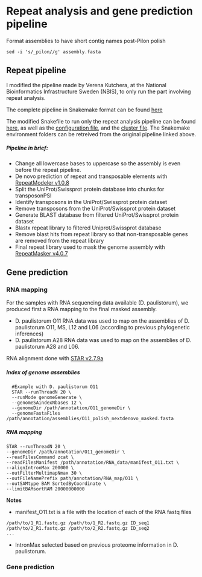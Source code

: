 # Repeat analysis and gene prediction pipeline

Format assemblies to have short contig names post-Pilon polish

```sed -i 's/_pilon//g' assembly.fasta```

## Repeat pipeline

I modified the pipeline made by Verena Kutchera, at the National Bioinformatics Infrastructure Sweden (NBIS), to only run the part involving repeat analysis.

The complete pipeline in Snakemake format can be found [here](https://bitbucket.org/scilifelab-lts/genemark_fungal_annotation/)

The modified Snakefile to run only the repeat analysis pipeline can be found [here](https://github.com/mmontonerin/Drosophila_wolbachia_infection_related_genes/blob/main/01_Gene_prediction/Snakefile_repeatpipeline_only), as well as the [configuration file](https://github.com/mmontonerin/Drosophila_wolbachia_infection_related_genes/blob/main/01_Gene_prediction/config_repeatpipeline_only.yaml), and the [cluster file](https://github.com/mmontonerin/Drosophila_wolbachia_infection_related_genes/blob/main/01_Gene_prediction/cluster_repeatpipeline_only.yaml). The Snakemake environment folders can be retreived from the original pipeline linked above.

##### Pipeline in brief:

* Change all lowercase bases to uppercase so the assembly is even before the repeat pipeline.
* De novo prediction of repeat and transposable elements with [RepeatModeler v1.0.8](https://www.repeatmasker.org/RepeatModeler/)
* Split the UniProt/Swissprot protein database into chunks for transposonPSI
* Identify transposons in the UniProt/Swissprot protein dataset
* Remove transposons from the UniProt/Swissprot protein dataset
* Generate BLAST database from filtered UniProt/Swissprot protein dataset
* Blastx repeat library to filtered Uniprot/Swissprot database
* Remove blast hits from repeat library so that non-transposable genes are removed from the repeat library
* Final repeat library used to mask the genome assembly with [RepeatMasker v4.0.7](http://www.repeatmasker.org/RepeatMasker/)  


## Gene prediction

### RNA mapping

For the samples with RNA sequencing data available (D. paulistorum), we produced first a RNA mapping to the final masked assembly.

* D. paulistorum O11 RNA data was used to map on the assemblies of D. paulistorum O11, MS, L12 and L06 (according to previous phylogenetic inferences)
* D. paulistorum A28 RNA data was used to map on the assemblies of D. paulistorum A28 and L06.

RNA alignment done with [STAR v2.7.9a](https://github.com/alexdobin/STAR/releases/tag/2.7.9a)

##### Index of genome assemblies
```
  #Example with D. paulistorum O11
  STAR --runThreadN 20 \
  --runMode genomeGenerate \
  --genomeSAindexNbases 12 \
  --genomeDir /path/annotation/O11_genomeDir \
  --genomeFastaFiles /path/annotation/assemblies/O11_polish_nextdenovo_masked.fasta
```
##### RNA mapping
```
STAR --runThreadN 20 \
--genomeDir /path/annotation/O11_genomeDir \
--readFilesCommand zcat \
--readFilesManifest /path/annotation/RNA_data/manifest_O11.txt \
--alignIntronMax 200000 \
--outFilterMultimapNmax 30 \
--outFileNamePrefix path/annotation/RNA_map/O11 \
--outSAMtype BAM SortedByCoordinate \
--limitBAMsortRAM 20000000000
```
**Notes**
* manifest_O11.txt is a file with the location of each of the RNA fastq files
```
/path/to/1_R1.fastq.gz /path/to/1_R2.fastq.gz ID_seq1
/path/to/2_R1.fastq.gz /path/to/2_R2.fastq.gz ID_seq2
...
```
* IntronMax selected based on previous proteome information in D. paulistorum.

### Gene prediction

